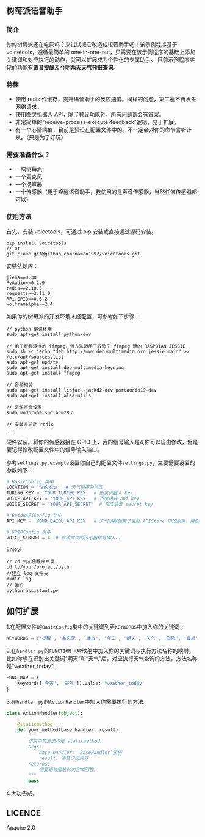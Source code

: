 ## 树莓派语音助手

### 简介
你的树莓派还在吃灰吗？来试试把它改造成语音助手吧！该示例程序基于 voicetools，遵循最简单的 one-in-one-out，只需要在该示例程序的基础上添加关键词和对应执行的动作，就可以扩展成为个性化的专属助手。
目前示例程序实现的功能有**语音提醒**及**今明两天天气预报查询**。

### 特性
- 使用 redis 作缓存，提升语音助手的反应速度。同样的问题，第二遍不再发生网络请求。
- 使用图灵机器人 API，除了预设功能外，所有问题都会有答案。
- 非常简单的“receive-process-execute-feedback”逻辑，易于扩展。
- 有一个心情阈值，目前是预设在配置文件中的。不一定会对你的命令言听计从。（只是为了好玩）

### 需要准备什么？
- 一块树莓派
- 一个麦克风
- 一个扬声器
- 一个传感器（用于唤醒语音助手，我使用的是声音传感器，当然任何传感器都可以）

### 使用方法
首先，安装 voicetools，可通过 pip 安装或直接通过源码安装。

```shell
pip install voicetools
// or
git clone git@github.com:namco1992/voicetools.git
```

安装依赖库：

```shell
jieba==0.38
PyAudio==0.2.9
redis==2.10.5
requests==2.11.0
RPi.GPIO==0.6.2
wolframalpha==2.4
```

如果你的树莓派的开发环境未经配置，可参考如下步骤：

```
// python 编译环境
sudo apt-get install python-dev

// 用于音频转换的 ffmpeg，该方法适用于取消了 ffmpeg 源的 RASPBIAN JESSIE
sudo sh -c 'echo "deb http://www.deb-multimedia.org jessie main" >> /etc/apt/sources.list'
sudo apt-get update
sudo apt-get install deb-multimedia-keyring
sudo apt-get install ffmpeg

// 音频相关
sudo apt-get install libjack-jackd2-dev portaudio19-dev
sudo apt-get install alsa-utils

// 系统声音设置
sudo modprobe snd_bcm2835

// 安装并启动 redis
...
```

硬件安装。将你的传感器接在 GPIO 上，我的信号输入是4,你可以自由修改，但是要记得修改配置文件中的信号输入端口。

参考`settings.py.example`设置你自己的配置文件`settings.py`，主要需要设置的参数如下：

```python
# BasicConfig 类中
LOCATION = '你的地址'  # 天气预报的地区
TURING_KEY = 'YOUR_TURING_KEY'  # 图灵机器人 key
VOICE_API_KEY = 'YOUR_API_KEY'  # 百度语音 api key
VOICE_SECRET = 'YOUR_API_SECRET'  # 百度语音 secret key

# BaiduAPIConfig 类中
API_KEY = 'YOUR_BAIDU_API_KEY'  # 天气预报使用了百度 APIStore 中的服务，需要百度 APIStore 的 key，你也可以选择任何你喜欢的服务提供商

# GPIOConfig 类中
VOICE_SENSOR = 4  # 修改成你的传感器信号输入口
```

Enjoy!

```shell
// cd 到示例程序目录
cd to/your/project/path
//建立 log 文件夹
mkdir log
// 运行
python assistant.py
```

## 如何扩展
1.在配置文件的`BasicConfig`类中的关键词列表`KEYWORDS`中加入你的关键词；
```python
KEYWORDS = {'提醒', '备忘录', '播放', '今天', '明天', '天气', '删除', '最后', '第一条'}
```
2.在`handler.py`的`FUNCTION_MAP`映射中加入你的关键词与执行方法名称的映射。比如你想在识别出关键词“明天”和“天气”后，对应执行天气查询的方法，方法名称是“weather_today”:
```python
FUNC_MAP = {
    Keyword(['今天', '天气']).value: 'weather_today'
}
```
3.在`handler.py`的`ActionHandler`中加入你需要执行的方法。
```python
class ActionHandler(object):

    @staticmethod
    def your_method(base_handler, result):
        """
        该类中的方法均是 staticmethod。
        args:
            base_handler: `BaseHandler`实例
            result: 语音识别内容
        returns:
            需要语音播放的内容或回答。
        """
        pass
```
4.大功告成。

## LICENCE
Apache 2.0
